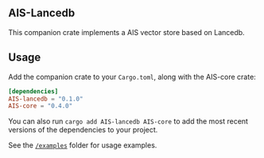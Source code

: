 <!-- <div style="display: flex; align-items: center; justify-content: center;">
    <picture>
        <source media="(prefers-color-scheme: dark)" srcset="../img/AIS_logo_dark.svg">
        <source media="(prefers-color-scheme: light)" srcset="../img/AIS_logo.svg">
        <img src="../img/AIS_logo.svg" width="200" alt="AIS logo">
    </picture>
    <span style="font-size: 48px; margin: 0 20px; font-weight: regular; font-family: Open Sans, sans-serif;"> + </span>
    <picture>
        <source media="(prefers-color-scheme: dark)" srcset="https://companieslogo.com/img/oAIS/MDB_BIG.D-96d632a9.png?t=1720244492">
        <source media="(prefers-color-scheme: light)" srcset="https://cdn.iconscout.com/icon/free/png-256/free-mongodb-logo-icon-download-in-svg-png-gif-file-formats--wordmark-programming-langugae-freebies-pack-logos-icons-1175140.png?f=webp&w=256">
        <img src="https://cdn.iconscout.com/icon/free/png-256/free-mongodb-logo-icon-download-in-svg-png-gif-file-formats--wordmark-programming-langugae-freebies-pack-logos-icons-1175140.png?f=webp&w=256" width="200" alt="MongoDB logo">
    </picture>
</div>

<br><br> -->

## AIS-Lancedb
This companion crate implements a AIS vector store based on Lancedb.

## Usage

Add the companion crate to your `Cargo.toml`, along with the AIS-core crate:

```toml
[dependencies]
AIS-lancedb = "0.1.0"
AIS-core = "0.4.0"
```

You can also run `cargo add AIS-lancedb AIS-core` to add the most recent versions of the dependencies to your project.

See the [`/examples`](./examples) folder for usage examples.
